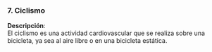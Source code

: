 ### 7. **Ciclismo**

**Descripción**:  
El ciclismo es una actividad cardiovascular que se realiza sobre una bicicleta, ya sea al aire libre o en una bicicleta estática.